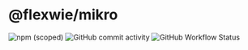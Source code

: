 # @flexwie/mikro

![npm (scoped)](https://img.shields.io/npm/v/@flexwie/mikro)
![GitHub commit activity](https://img.shields.io/github/commit-activity/m/fosscom/mikro)
![GitHub Workflow Status](https://img.shields.io/github/workflow/status/fosscom/mikro/test?label=tests)